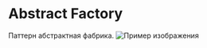 # Abstract Factory
Паттерн абстрактная фабрика.
![Пример изображения](/home/egor/C++/CPP/cpp/Patterns/Abstact_fabric/abst_fabr.png)
